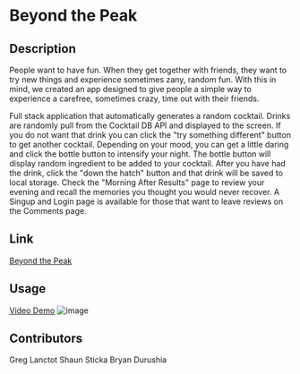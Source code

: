 # Beyond the Peak

## Description
People want to have fun. When they get together with friends, they want to try new things and experience sometimes zany, random fun. With this in mind, we created an app designed to give people a simple way to experience a carefree, sometimes crazy, time out with their friends.

Full stack application that automatically generates a random cocktail.  Drinks are randomly pull from the Cocktail DB API and displayed to the screen.  If you do not want that drink you can click the "try something different" button to get another cocktail.  Depending on your mood, you can get a little daring and click the bottle button to intensify your night.  The bottle button will display random ingredient to be added to your cocktail.  After you have had the drink, click the "down the hatch" button and that drink will be saved to local storage.  Check the "Morning After Results" page to review your evening and recall the memories you thought you would never recover.  A Singup and Login page is available for those that want to leave reviews on the Comments page.

## Link
[Beyond the Peak](https://pacific-journey-17528.herokuapp.com/)

## Usage
[Video Demo](https://watch.screencastify.com/v/htxjN8j9Nbn5BTrGa3Ix)
![image](https://user-images.githubusercontent.com/91084910/151706959-a52b2f5c-bb8a-4318-9162-cb1953e070f1.png)

## Contributors
Greg Lanctot
Shaun Sticka
Bryan Durushia
